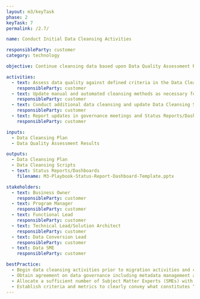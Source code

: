```yaml
---
layout: m3/keyTask
phase: 2
keyTask: 7
permalink: /2.7/

name: Conduct Initial Data Cleansing Activities

responsibleParty: customer
category: technology

objective: Continue cleansing data based upon Data Quality Assessment Results and agreed upon quality metrics in data governance model.

activities:
  - text: Assess data quality against defined criteria in the Data Cleansing Plan after cleansing activities from previous phase
    responsibleParty: customer
  - text: Update manual and automated cleansing methods as necessary for additional cleansing needs
    responsibleParty: customer
  - text: Conduct additional data cleansing and update Data Cleansing Scripts and batch cycles
    responsibleParty: customer
  - text: Report updates in governance meetings and Status Reports/Dashboards, informing QSMOs as necessary
    responsibleParty: customer 

inputs:
  - Data Cleansing Plan
  - Data Quality Assessment Results 

outputs:
  - Data Cleansing Plan 
  - Data Cleansing Scripts
  - text: Status Reports/Dashboards
    filename: M3-Playbook-Status-Report-Dashboard-Template.pptx

stakeholders:
  - text: Business Owner
    responsibleParty: customer
  - text: Program Manager
    responsibleParty: customer
  - text: Functional Lead
    responsibleParty: customer
  - text: Technical Lead/Solution Architect
    responsibleParty: customer
  - text: Data Conversion Lead
    responsibleParty: customer
  - text: Data SME
    responsibleParty: customer

bestPractice:
  - Begin data cleansing activities prior to migration activities and continuously throughout the implementation to assist with data readiness
  - Obtain agreement on data governance including metadata management and data quality management
  - Allocate a sufficient number of Subject Matter Experts (SMEs) with the appropriate skill sets to support data conversion activities throughout the implementation
  - Establish criteria and metrics to clearly convey what constitutes “clean” data as part of the broader data governance approach
---
```

